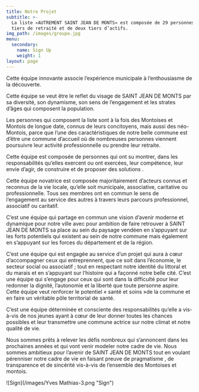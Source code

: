 ```yaml
---
title: Notre Projet
subtitle: >-
  La liste «AUTREMENT SAINT JEAN DE MONTS» est composée de 29 personnes, un
  tiers de retraité et de deux tiers d’actifs.
img_path: /images/groupe.jpg
menu:
  secondary:
    name: Sign Up
    weight: 1
layout: page
---
```

Cette équipe innovante associe l’expérience municipale à l’enthousiasme de la découverte.

Cette équipe se veut être le reflet du visage de SAINT JEAN DE MONTS par sa diversité, son dynamisme, son sens de l’engagement et les strates d’âges qui composent la population.

Les personnes qui composent la liste sont à la fois des Montoises et Montois de longue date, connus de leurs concitoyens, mais aussi des néo-Montois, parce que l’une des caractéristiques de notre belle commune est d’être une commune d’accueil où de nombreuses personnes viennent poursuivre leur activité professionnelle ou prendre leur retraite.

Cette équipe est composée de personnes qui ont su montrer, dans les responsabilités qu’elles exercent ou ont exercées, leur compétence, leur envie d’agir, de construire et de proposer des solutions .

Cette équipe novatrice est composée majoritairement d’acteurs connus et reconnus de la vie locale, qu’elle soit municipale, associative, caritative ou professionnelle. Tous ses membres ont en commun le sens de l’engagement au service des autres à travers leurs parcours professionnel, associatif ou caritatif.

C’est une équipe qui partage en commun une vision d’avenir moderne et dynamique pour notre ville avec pour ambition de faire retrouver à SAINT JEAN DE MONTS sa place au sein du paysage vendéen en s’appuyant sur les forts potentiels qui existent au sein de notre commune mais également en s’appuyant sur les forces du département et de la région.

C’est une équipe qui est engagée au service d’un projet qui aura à cœur d’accompagner ceux qui entreprennent, que ce soit dans l’économie, le secteur social ou associatif ; tout en respectant notre identité du littoral et du marais et en s’appuyant sur l’histoire qui a façonné notre belle cité. C’est une équipe qui s’engage pour ceux qui sont dans la difficulté pour leur redonner la dignité, l’autonomie et la liberté que toute personne aspire. Cette équipe veut renforcer le potentiel « santé et soins »de la commune et en faire un véritable pôle territorial de santé.

C’est une équipe déterminée et consciente des responsabilités qu’elle a vis-à-vis de nos jeunes ayant à cœur de leur donner toutes les chances possibles et leur transmettre une commune actrice sur notre climat et notre qualité de vie.

Nous sommes prêts à relever les défis nombreux qui s’annoncent dans les prochaines années et qui vont venir modeler notre cadre de vie. Nous sommes ambitieux pour l’avenir de SAINT JEAN DE MONTS tout en voulant pérenniser notre cadre de vie en faisant preuve de pragmatisme , de transparence et de sincérité vis-à-vis de l’ensemble des Montoises et montois.

![Sign](/images/Yves Mathias-3.png "Sign")
